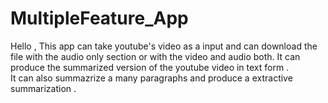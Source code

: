 # MultipleFeature_App
Hello ,
This app can take youtube's video as a input and can download the file with the audio only section or with the video and audio both.     It can produce the summarized version of the youtube video in text form .   
It can also summazrize a many paragraphs and produce a extractive summarization .
